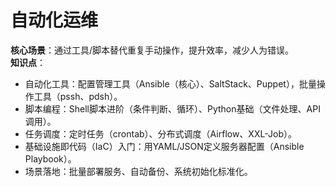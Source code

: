 # **自动化运维**  
**核心场景**：通过工具/脚本替代重复手动操作，提升效率，减少人为错误。  
**知识点**：  
- 自动化工具：配置管理工具（Ansible（核心）、SaltStack、Puppet），批量操作工具（pssh、pdsh）。  
- 脚本编程：Shell脚本进阶（条件判断、循环）、Python基础（文件处理、API调用）。  
- 任务调度：定时任务（crontab）、分布式调度（Airflow、XXL-Job）。  
- 基础设施即代码（IaC）入门：用YAML/JSON定义服务器配置（Ansible Playbook）。  
- 场景落地：批量部署服务、自动备份、系统初始化标准化。  